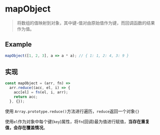 # mapObject

> 将数组的值映射到对象，其中键-值对由原始值作为键，而回调函数的结果作为值。

## Example

```js
mapObject([1, 2, 3], a => a * a); // { 1: 1, 2: 4, 3: 9 }
```

## 实现

```js
const mapObject = (arr, fn) =>
  arr.reduce((acc, el, i) => {
    acc[el] = fn(el, i, arr);
    return acc;
  }, {});
```

使用 `Array.prototype.reduce()`方法进行遍历，`reduce`返回一个对象`{}`

使用`el`作为对象中每个键(`key`)属性，将`fn`(回调)最为值进行赋值，**当存在重复值，会存在覆盖情况**。